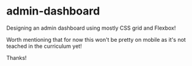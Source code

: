 # admin-dashboard

Designing an admin dashboard using mostly CSS grid and Flexbox!

Worth mentioning that for now this won't be pretty on mobile as it's not teached in the curriculum yet!

Thanks!
